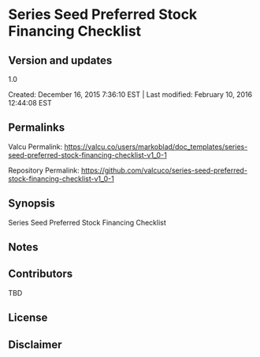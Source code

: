 

# Series Seed Preferred Stock Financing Checklist

## Version and updates

1.0

Created: December 16, 2015  7:36:10 EST | Last modified: February 10, 2016 12:44:08 EST

## Permalinks

Valcu Permalink: https://valcu.co/users/markoblad/doc_templates/series-seed-preferred-stock-financing-checklist-v1_0-1

Repository Permalink: https://github.com/valcuco/series-seed-preferred-stock-financing-checklist-v1_0-1

## Synopsis

Series Seed Preferred Stock Financing Checklist

## Notes



## Contributors

TBD

## License

### 



## Disclaimer

